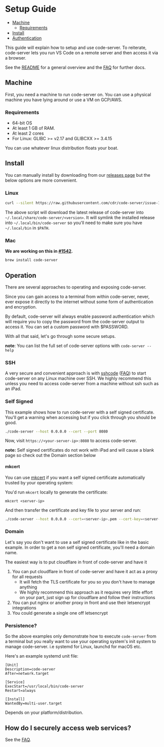 <!-- START doctoc generated TOC please keep comment here to allow auto update -->
<!-- DON'T EDIT THIS SECTION, INSTEAD RE-RUN doctoc TO UPDATE -->
# Setup Guide

- [Machine](#machine)
  - [Requirements](#requirements)
- [Install](#install)
- [Authentication](#authentication)

<!-- END doctoc generated TOC please keep comment here to allow auto update -->

This guide will explain how to setup and use code-server. To reiterate, code-server
lets you run VS Code on a remote server and then access it via a browser.

See the [README](../README.md) for a general overview and the [FAQ](./FAQ.md) for further docs.

## Machine

First, you need a machine to run code-server on. You can use a physical
machine you have lying around or use a VM on GCP/AWS.

### Requirements

- 64-bit OS
- At least 1 GB of RAM.
- At least 2 cores
- For Linux: GLIBC >= v2.17 and GLIBCXX >= 3.4.15

You can use whatever linux distribution floats your boat.

## Install

You can manually install by downloading from our
[releases page](https://github.com/cdr/code-server/releases) but the below options are more convenient.

### Linux

```bash
curl --silent https://raw.githubusercontent.com/cdr/code-server/issue-1396/install_helper.sh | bash
```

The above script will download the latest release of code-server into
`~/.local/share/code-server/<version>`. It will symlink the installed release into
`~/.local/bin/code-server` so you'll need to make sure you have `~/.local/bin` in `$PATH`.

### Mac

**We are working on this in [#1542](https://github.com/cdr/code-server/issues/1542).**

```bash
brew install code-server
```

## Operation

There are several approaches to operating and exposing code-server.

Since you can gain access to a terminal from within code-server, never, ever
expose it directly to the internet without some form of authentication and encryption.

By default, code-server will always enable password authentication which will
require you to copy the password from the code-server output to access it. You
can set a custom password with $PASSWORD.

With all that said, let's go through some secure setups.

**note**: You can list the full set of code-server options with `code-server --help`

### SSH

A very secure and convenient approach is with [sshcode](https://github.com/codercom/sshcode) ([FAQ](https://github.com/cdr/code-server/blob/setup/doc/FAQ.md#sshcode))
to start code-server on any Linux machine over SSH. We highly recommend this unless you
need to access code-server from a machine without ssh such as an iPad.

### Self Signed

This example shows how to run code-server with a self signed certificate.
You'll get a warning when accessing but if you click through you should be good.

```bash
./code-server --host 0.0.0.0 --cert --port 8080
```

Now, visit `https://<your-server-ip>:8080` to access code-server.

**note:** Self signed certificates do not work with iPad and will cause a blank page so check out the Domain section below

#### mkcert

You can use [mkcert](https://github.com/FiloSottile/mkcert) if you want a self signed
certificate automatically trusted by your operating system:

You'd run `mkcert` locally to generate the certificate:

```
mkcert <server-ip>
```

And then transfer the certificate and key file to your server and run:

```bash
./code-server --host 0.0.0.0 --cert=<server-ip>.pem --cert-key=<server-ip>-key.pem --port 8080
```

### Domain

Let's say you don't want to use a self signed certificate like in the basic example. In order to
get a non self signed certificate, you'll need a domain name.

The easiest way is to put cloudflare in front of code-server and have it

1. You can put cloudflare in front of code-server and have it act as a proxy for all requests
    - It will fetch the TLS certificate for you so you don't have to manage anything
    - We highly recommend this approach as it requires very little effort on your part, just sign
      up for cloudflare and follow their instructions
1. You can put nginx or another proxy in front and use their letsencrypt integrations
1. You could generate a single one off letsencrypt

### Persistence?

So the above examples only demonstrate how to execute `code-server` from a terminal but you really
want to use your operating system's init system to manage code-server. i.e systemd for Linux, launchd
for macOS etc.

Here's an example systemd unit file:

```
[Unit]
Description=code-server
After=network.target

[Service]
ExecStart=/usr/local/bin/code-server
Restart=always

[Install]
WantedBy=multi-user.target
```

Depends on your platform/distribution.

## How do I securely access web services?

See the [FAQ](https://github.com/cdr/code-server/blob/master/doc/FAQ.md#how-do-i-securely-access-web-services).
